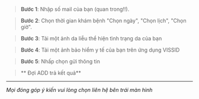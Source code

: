 

>**Bước 1**:
Nhập số mail của bạn (quan trong!!). 

>**Bước 2**:
Chọn thời gian khám bệnh "Chọn ngày", "Chọn lịch", "Chọn giờ".

>**Bước 3**:
Tải một ảnh da liễu thể hiện tình trạng da của bạn

>**Bước 4**:
Tải một ảnh bảo hiểm y tế của bạn trên ứng dụng VISSID

>**Bước 5**:
Nhấp chọn gửi thông tin

>** Đợi ADD trả kết quả**


---

*Mọi đóng góp ý kiến vui lòng chọn liên hệ bên trái màn hình*